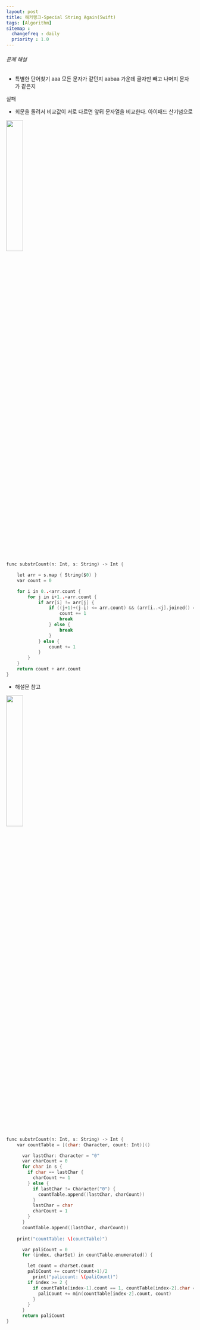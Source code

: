 ```yaml
---
layout: post
title: 해커랭크-Special String Again(Swift)
tags: [Algorithm]
sitemap :
  changefreq : daily
  priority : 1.0
---
```




###### 문제 해설

- 특별한 단어찾기 aaa 모든 문자가 같던지 aabaa 가운데 글자만 빼고 나머지 문자가 같은지


실패
- 회문을 돌려서 비교값이 서로 다르면 앞뒤 문자열을 비교한다. 아이패드 산기념으로 
<img width="30%" src="https://user-images.githubusercontent.com/45751308/159646719-8bb2a042-ef7b-45e2-ba02-d74af1cca155.jpg">

```c
func substrCount(n: Int, s: String) -> Int {

    let arr = s.map { String($0) }
    var count = 0

    for i in 0..<arr.count {
        for j in i+1..<arr.count {
            if arr[i] != arr[j] {
                if ((j+1)+(j-i) <= arr.count) && (arr[i..<j].joined() == arr[j+1..<(j+1)+(j-i)].joined()) {
                    count += 1
                    break
                } else {
                    break
                }
            } else {
                count += 1
            }
        }
    }
    return count + arr.count
}
```

- 해설문 참고
<img width="30%" src="https://user-images.githubusercontent.com/45751308/159646726-ecb1d9c1-1331-436a-bafd-63fb10e63b95.jpg">

```c
func substrCount(n: Int, s: String) -> Int {
    var countTable = [(char: Character, count: Int)]()

      var lastChar: Character = "0"
      var charCount = 0
      for char in s {
        if char == lastChar {
          charCount += 1
        } else {
          if lastChar != Character("0") {
            countTable.append((lastChar, charCount))
          }
          lastChar = char
          charCount = 1
        }
      }
      countTable.append((lastChar, charCount))
    
    print("countTable: \(countTable)")

      var paliCount = 0
      for (index, charSet) in countTable.enumerated() {

        let count = charSet.count
        paliCount += count*(count+1)/2
          print("palicount: \(paliCount)")
        if index >= 2 {
          if countTable[index-1].count == 1, countTable[index-2].char == charSet.char {
            paliCount += min(countTable[index-2].count, count)
          }
        }
      }
      return paliCount
}

```
